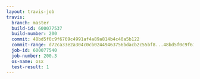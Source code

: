 ```yaml
---
layout: travis-job
travis:
  branch: master
  build-id: 600077537
  build-number: 200
  commit: 48bd5f0c9f6769c4991af4a89a814b4c40a5b122
  commit-range: d72ca33e2a304c0cb02449463756bdacb2c55bf8...48bd5f0c9f6769c4991af4a89a814b4c40a5b122
  job-id: 600077540
  job-number: 200.3
  os-name: osx
  test-result: 1
---
```

